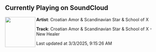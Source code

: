 ## Currently Playing on SoundCloud

[<img align="left" width="100" src="https://i1.sndcdn.com/artworks-laMuGmU8oKOYqFXY-neBFYQ-t500x500.jpg">](https://soundcloud.com/poshisolation/croatian-amor-scandinavian-star-school-of-x-new-healer?in=pp-21/sets/zsu6928n4bnz)

**Artist**: Croatian Amor & Scandinavian Star & School of X 

**Track**: Croatian Amor & Scandinavian Star & School of X - New Healer

Last updated at 3/3/2025, 9:15:26 AM
